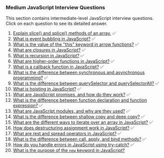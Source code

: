 ### Medium JavaScript Interview Questions

This section contains intermediate-level JavaScript interview questions. Click on each question to see its detailed answer.

1.  [Explain slice() and splice() methods of an array.](Explain-slice-and-splice.md) ✅
2.  [What is event bubbling in JavaScript?](Event-bubbling-in-JS.md) ✅
3.  [What is the value of the "this" keyword in arrow functions?](Value-of-this-in-arrow-functions.md) ✅
4.  [What are closures in JavaScript?](Closures-in-JS.md) ✅
5.  [What is recursion in JavaScript?](Recursion-in-JS.md) ✅
6.  [What are higher-order functions in JavaScript?](Higher-order-functions-in-JS.md) ✅
7.  [What is a callback function in JavaScript?](Callback-functions-in-JS.md) ✅
8.  [What is the difference between synchronous and asynchronous programming?](Difference-between-sync-and-async.md) ✅
9.  [What is the difference between querySelector and querySelectorAll?](Difference-between-querySelector-and-querySelectorAll.md) ✅
10. [What is hoisting in JavaScript?](Hoisting-in-JS.md) ✅
11. [What are JavaScript promises, and how do they work?](Promises-in-JS.md) ✅
12. [What is the difference between function declaration and function expression?](Function-declaration-vs-expression.md) ✅
13. [What are JavaScript modules, and why are they used?](JavaScript-modules.md) ✅
14. [What is the difference between shallow copy and deep copy?](Shallow-vs-deep-copy.md) ✅
15. [What are the different ways to iterate over an array in JavaScript?](Array-iteration-methods.md) ✅
16. [How does destructuring assignment work in JavaScript?](Destructuring-assignment.md) ✅
17. [What are rest and spread operators in JavaScript?](Rest-and-spread-operators.md) ✅
18. [What is the difference between call, apply, and bind methods?](Call-apply-bind-methods.md) ✅
19. [How do you handle errors in JavaScript using try-catch?](Try-catch-error-handling.md) ✅
20. [What is the purpose of the `new` keyword in JavaScript?](Purpose-of-new-keyword.md)
